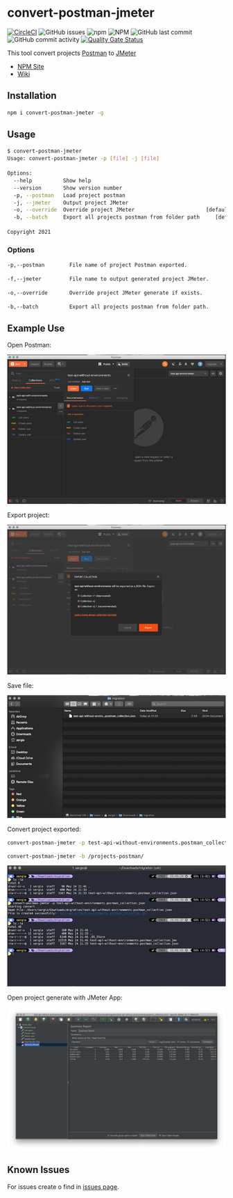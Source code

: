 # convert-postman-jmeter

[![CircleCI](https://circleci.com/gh/sercheo87/convert-postman-jmeter/tree/master.svg?style=svg)](https://circleci.com/gh/sercheo87/convert-postman-jmeter/tree/master)
![GitHub issues](https://img.shields.io/github/issues/sercheo87/convert-postman-jmeter.svg)
![npm](https://img.shields.io/npm/v/3.svg)
![NPM](https://img.shields.io/npm/l/1.svg)
![GitHub last commit](https://img.shields.io/github/last-commit/sercheo87/convert-postman-jmeter.svg)
![GitHub commit activity](https://img.shields.io/github/commit-activity/m/sercheo87/convert-postman-jmeter.svg)
[![Quality Gate Status](https://sonarcloud.io/api/project_badges/measure?project=convert-postman-jmeter&metric=alert_status)](https://sonarcloud.io/dashboard?id=convert-postman-jmeter)

This tool convert projects [Postman](https://www.getpostman.com) to [JMeter](https://jmeter.apache.org)

- [NPM Site](https://www.npmjs.com/package/convert-postman-jmeter)
- [Wiki](https://sercheo87.github.io/convert-postman-jmeter/)

## Installation

```bash
npm i convert-postman-jmeter -g
```

## Usage

```bash
$ convert-postman-jmeter
Usage: convert-postman-jmeter -p [file] -j [file]

Options:
  --help          Show help                                            [boolean]
  --version       Show version number                                  [boolean]
  -p, --postman   Load project postman                                [required]
  -j, --jmeter    Output project JMeter
  -o, --override  Override project JMeter                       [default: false]
  -b, --batch     Export all projects postman from folder path     [default: ""]

Copyright 2021
```

### Options

    -p,--postman        File name of project Postman exported.

    -f,--jmeter         File name to output generated project JMeter.

    -o,--override       Override project JMeter generate if exists.

    -b,--batch          Export all projects postman from folder path.

## Example Use

Open Postman:

![Postman App](screenshot/postman.png)

Export project:

![Postman App](screenshot/postman-export.png)

Save file:

![Postman App](screenshot/postman-location.png)

Convert project exported:

```bash
convert-postman-jmeter -p test-api-without-environments.postman_collection.json
```

```bash
convert-postman-jmeter -b /projects-postman/
```

![Postman App](screenshot/export.png)

Open project generate with JMeter App:

![Postman App](screenshot/jmeter.png)

## Known Issues

For issues create o find in [issues page](https://github.com/sercheo87/convert-postman-jmeter/issues).

